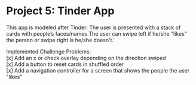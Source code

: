 # Project 5: Tinder App

This app is modeled after Tinder: The user is presented with a stack of cards with people’s faces/names
The user can swipe left if he/she "likes" the person or swipe right is he/she doesn't.'

Implemented Challenge Problems: <br>
[x] Add an x or check overlay depending on the direction swiped <br>
[x] Add a button to reset cards in shuffled order <br>
[x] Add a navigation controller for a screen that shows the people the user "likes" <br>
